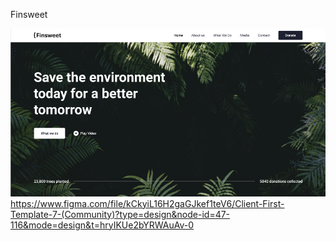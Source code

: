 Finsweet

![Alt text](image.png)
https://www.figma.com/file/kCkyiL16H2gaGJkef1teV6/Client-First-Template-7-(Community)?type=design&node-id=47-116&mode=design&t=hryIKUe2bYRWAuAv-0



